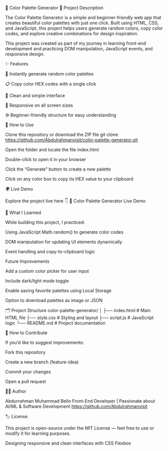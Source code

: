 🎨 Color Palette Generator
🧩 Project Description

The Color Palette Generator is a simple and beginner-friendly web app that creates beautiful color palettes with just one click.
Built using HTML, CSS, and JavaScript, this project helps users generate random colors, copy color codes, and explore creative combinations for design inspiration.

This project was created as part of my journey in learning front-end development and practicing DOM manipulation, JavaScript events, and responsive design.

✨ Features

🎨 Instantly generate random color palettes

📋 Copy color HEX codes with a single click

💅 Clean and simple interface

📱 Responsive on all screen sizes

⚙️ Beginner-friendly structure for easy understanding

🚀 How to Use

Clone this repository or download the ZIP file
git clone https://github.com/Abdulrahmanvisit/color-palette-generator.git

Open the folder and locate the file index.html

Double-click to open it in your browser

Click the “Generate” button to create a new palette

Click on any color box to copy its HEX value to your clipboard

🌍 Live Demo

Explore the project live here 👇
🔗 Color Palette Generator Live Demo

🧠 What I Learned

While building this project, I practiced:

Using JavaScript Math.random() to generate color codes

DOM manipulation for updating UI elements dynamically

Event handling and copy-to-clipboard logic

Future Improvements

Add a custom color picker for user input

Include dark/light mode toggle

Enable saving favorite palettes using Local Storage

Option to download palettes as image or JSON

🗂️ Project Structure
color-palette-generator/
│
├── index.html      # Main HTML file
├── style.css       # Styling and layout
├── script.js       # JavaScript logic
└── README.md       # Project documentation

💬 How to Contribute

If you’d like to suggest improvements:

Fork this repository

Create a new branch (feature-idea)

Commit your changes

Open a pull request

👨‍💻 Author

Abdurrahman Muhammad Bello
Front-End Developer | Passionate about AI/ML & Software Development
https://github.com/Abdulrahmanvisit

🏷️ License

This project is open-source under the MIT License — feel free to use or modify it for learning purposes.



Designing responsive and clean interfaces with CSS Flexbox

